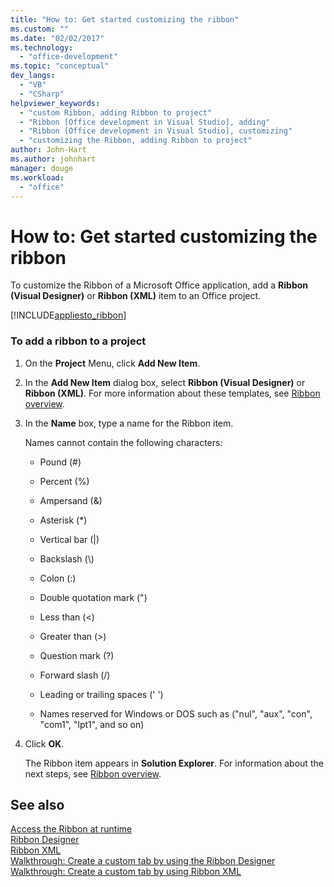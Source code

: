 ```yaml
---
title: "How to: Get started customizing the ribbon"
ms.custom: ""
ms.date: "02/02/2017"
ms.technology: 
  - "office-development"
ms.topic: "conceptual"
dev_langs: 
  - "VB"
  - "CSharp"
helpviewer_keywords: 
  - "custom Ribbon, adding Ribbon to project"
  - "Ribbon [Office development in Visual Studio], adding"
  - "Ribbon [Office development in Visual Studio], customizing"
  - "customizing the Ribbon, adding Ribbon to project"
author: John-Hart
ms.author: johnhart
manager: douge
ms.workload: 
  - "office"
---
```

# How to: Get started customizing the ribbon
  To customize the Ribbon of a Microsoft Office application, add a **Ribbon (Visual Designer)** or **Ribbon (XML)** item to an Office project.  
  
 [!INCLUDE[appliesto_ribbon](../vsto/includes/appliesto-ribbon-md.md)]  
  
### To add a ribbon to a project  
  
1. On the **Project** Menu, click **Add New Item**.  
  
2. In the **Add New Item** dialog box, select **Ribbon (Visual Designer)** or **Ribbon (XML)**. For more information about these templates, see [Ribbon overview](../vsto/ribbon-overview.md).  
  
3. In the **Name** box, type a name for the Ribbon item.  
  
    Names cannot contain the following characters:  
  
   -   Pound (#)  
  
   -   Percent (%)  
  
   -   Ampersand (&)  
  
   -   Asterisk (*)  
  
   -   Vertical bar (|)  
  
   -   Backslash (\\)  
  
   -   Colon (:)  
  
   -   Double quotation mark (")  
  
   -   Less than (\<)  
  
   -   Greater than (>)  
  
   -   Question mark (?)  
  
   -   Forward slash (/)  
  
   -   Leading or trailing spaces (' ')  
  
   -   Names reserved for Windows or DOS such as ("nul", "aux", "con", "com1", "lpt1", and so on)  
  
4. Click **OK**.  
  
   The Ribbon item appears in **Solution Explorer**. For information about the next steps, see [Ribbon overview](../vsto/ribbon-overview.md).  
  
## See also  
 [Access the Ribbon at runtime](../vsto/accessing-the-ribbon-at-run-time.md)   
 [Ribbon Designer](../vsto/ribbon-designer.md)   
 [Ribbon XML](../vsto/ribbon-xml.md)   
 [Walkthrough: Create a custom tab by using the Ribbon Designer](../vsto/walkthrough-creating-a-custom-tab-by-using-the-ribbon-designer.md)   
 [Walkthrough: Create a custom tab by using Ribbon XML](../vsto/walkthrough-creating-a-custom-tab-by-using-ribbon-xml.md)  
  
  